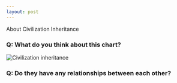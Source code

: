 ```yaml
---
layout: post
---
```


About Civilization Inheritance

### Q: What do you think about this chart?

![Civilization inheritance][1]

### Q: Do they have any relationships between each other?

[1]:http://i1275.photobucket.com/albums/y460/yarco_wang/civilization_zps57fc2a7c.png
